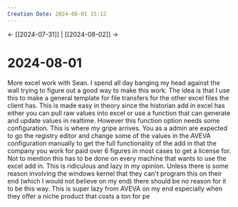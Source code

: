 ```yaml
---
Creation Date: 2024-08-01 15:12
---
```


<- [[2024-07-31]] | [[2024-08-02]]  ->

# 2024-08-01
More excel work with Sean. I spend all day banging my head against the wall trying to figure out a good way to make this work. The idea is that I use this to make a general template for file transfers for the other excel files the client has. This is made easy in theory since the historian add in excel has either you can pull raw values into excel or use a function that can generate and update values in realtime. However this function option needs some configuration. This is where my gripe arrives. You as a admin are expected to go the registry editor and change some of the values in the AVEVA configuration manually to get the full functionality of the add in that the company you work for paid over 6 figures in most cases to get a license for. Not to mention this has to be done on every machine that wants to use the excel add in. This is ridiculous and lazy in my opinion. Unless there is some reason involving the windows kernel that they can't program this on their end (which I would not believe on my end) there should be no reason for it to be this way. This is super lazy from AVEVA on my end especially when they offer a niche product that costs a ton for pe
